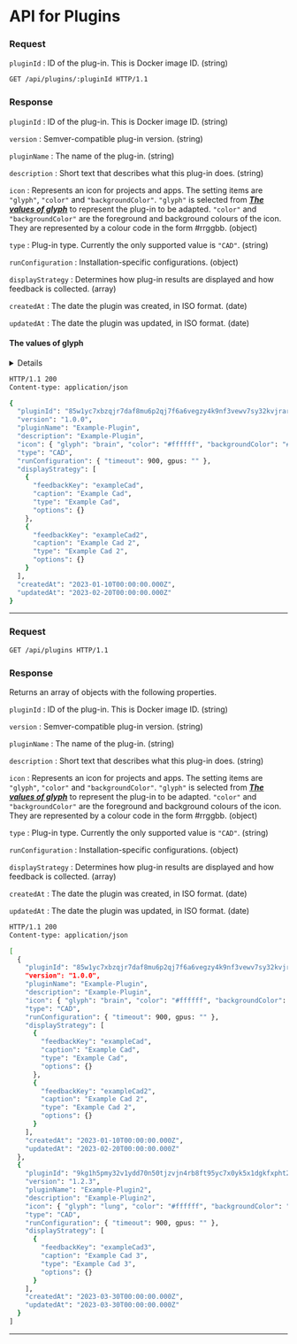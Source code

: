 # API for Plugins

<ApiPreamble verb="get" path="/plugins/:pluginId" />

### Request

`pluginId`
: ID of the plug-in. This is Docker image ID. (string)

```bash title="Example"
GET /api/plugins/:pluginId HTTP/1.1
```

### Response

`pluginId`
: ID of the plug-in. This is Docker image ID. (string)

`version`
: Semver-compatible plug-in version. (string)

`pluginName`
: The name of the plug-in. (string)

`description`
: Short text that describes what this plug-in does. (string)

`icon`
: Represents an icon for projects and apps. The setting items are `"glyph"`, `"color"` and `"backgroundColor"`. `"glyph"` is selected from **_[The values of glyph](./plugins#the-values-of-glyph)_** to represent the plug-in to be adapted. `"color"` and `"backgroundColor"` are the foreground and background colours of the icon. They are represented by a colour code in the form #rrggbb. (object)

`type`
: Plug-in type. Currently the only supported value is `"CAD"`. (string)

`runConfiguration`
: Installation-specific configurations. (object)

`displayStrategy`
: Determines how plug-in results are displayed and how feedback is collected. (array)

`createdAt`
: The date the plugin was created, in ISO format. (date)

`updatedAt`
: The date the plugin was updated, in ISO format. (date)

#### The values of glyph

<details><div>

`"stomach"`,
`"brain"`,
`"lung"`,
`"liver"`,
`"bone"`,
`"breast"`,
`"heart"`,
`"colon"`,
`"face"`,
`"abdomen"`,
`"joint"`,
`"kidney"`,
`"artery"`,
`"pancreas"`,
`"calc"`,
`"visualize"`,
`"measure"`,
`"cpu"`,
`"scanner"`,
`"atom"`,
`"person"`

</div></details>

```bash title="Example"
HTTP/1.1 200
Content-type: application/json

{
  "pluginId": "85w1yc7xbzqjr7daf8mu6p2qj7f6a6vegzy4k9nf3vewv7sy32kvjrar49k70h3n",
  "version": "1.0.0",
  "pluginName": "Example-Plugin",
  "description": "Example-Plugin",
  "icon": { "glyph": "brain", "color": "#ffffff", "backgroundColor": "#666666" },
  "type": "CAD",
  "runConfiguration": { "timeout": 900, gpus: "" },
  "displayStrategy": [
    {
      "feedbackKey": "exampleCad",
      "caption": "Example Cad",
      "type": "Example Cad",
      "options": {}
    },
    {
      "feedbackKey": "exampleCad2",
      "caption": "Example Cad 2",
      "type": "Example Cad 2",
      "options": {}
    }
  ],
  "createdAt": "2023-01-10T00:00:00.000Z",
  "updatedAt": "2023-02-20T00:00:00.000Z"
}
```

---

<ApiPreamble verb="get" path="/plugins" />

### Request

```bash title="Example"
GET /api/plugins HTTP/1.1
```

### Response

Returns an array of objects with the following properties.

`pluginId`
: ID of the plug-in. This is Docker image ID. (string)

`version`
: Semver-compatible plug-in version. (string)

`pluginName`
: The name of the plug-in. (string)

`description`
: Short text that describes what this plug-in does. (string)

`icon`
: Represents an icon for projects and apps. The setting items are `"glyph"`, `"color"` and `"backgroundColor"`. `"glyph"` is selected from **_[The values of glyph](./plugins#the-values-of-glyph)_** to represent the plug-in to be adapted. `"color"` and `"backgroundColor"` are the foreground and background colours of the icon. They are represented by a colour code in the form #rrggbb. (object)

`type`
: Plug-in type. Currently the only supported value is `"CAD"`. (string)

`runConfiguration`
: Installation-specific configurations. (object)

`displayStrategy`
: Determines how plug-in results are displayed and how feedback is collected. (array)

`createdAt`
: The date the plugin was created, in ISO format. (date)

`updatedAt`
: The date the plugin was updated, in ISO format. (date)

```bash title="Example"
HTTP/1.1 200
Content-type: application/json

[
  {
    "pluginId": "85w1yc7xbzqjr7daf8mu6p2qj7f6a6vegzy4k9nf3vewv7sy32kvjrar49k70h3n",
    "version": "1.0.0",
    "pluginName": "Example-Plugin",
    "description": "Example-Plugin",
    "icon": { "glyph": "brain", "color": "#ffffff", "backgroundColor": "#666666" },
    "type": "CAD",
    "runConfiguration": { "timeout": 900, gpus: "" },
    "displayStrategy": [
      {
        "feedbackKey": "exampleCad",
        "caption": "Example Cad",
        "type": "Example Cad",
        "options": {}
      },
      {
        "feedbackKey": "exampleCad2",
        "caption": "Example Cad 2",
        "type": "Example Cad 2",
        "options": {}
      }
    ],
    "createdAt": "2023-01-10T00:00:00.000Z",
    "updatedAt": "2023-02-20T00:00:00.000Z"
  },
  {
    "pluginId": "9kg1h5pmy32v1ydd70n50tjzvjn4rb8ft95yc7x0yk5x1dgkfxpht2znc5a1tyfe",
    "version": "1.2.3",
    "pluginName": "Example-Plugin2",
    "description": "Example-Plugin2",
    "icon": { "glyph": "lung", "color": "#ffffff", "backgroundColor": "#666666" },
    "type": "CAD",
    "runConfiguration": { "timeout": 900, gpus: "" },
    "displayStrategy": [
      {
        "feedbackKey": "exampleCad3",
        "caption": "Example Cad 3",
        "type": "Example Cad 3",
        "options": {}
      }
    ],
    "createdAt": "2023-03-30T00:00:00.000Z",
    "updatedAt": "2023-03-30T00:00:00.000Z"
  }
]
```

---
